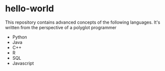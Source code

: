 # hello-world
This repository contains advanced concepts of the following languages. It's written from the perspective of a polyglot programmer

* Python
* Java
* C++
* R
* SQL
* Javascript
